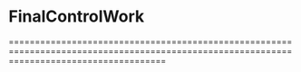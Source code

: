 # FinalControlWork
==========================================================================================================================================
